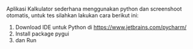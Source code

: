 Aplikasi Kalkulator sederhana menggunakan python dan screenshoot otomatis, untuk tes silahkan lakukan cara berikut ini:

1. Download IDE untuk Python di https://www.jetbrains.com/pycharm/
2. Install package pygui
3. dan Run
